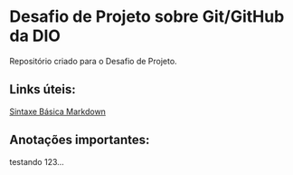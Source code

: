 # Desafio de Projeto sobre Git/GitHub da DIO 
Repositório criado para o Desafio de Projeto.

## Links úteis:
[Sintaxe Básica Markdown](https://www.markdownguide.org/basic-syntax/)

## Anotações importantes:

testando 123...
